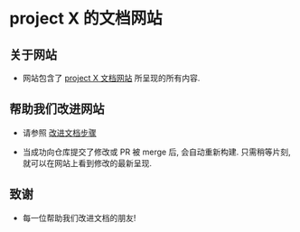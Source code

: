 # project X 的文档网站

## 关于网站

- 网站包含了 [project X 文档网站](https://xtls.github.io/) 所呈现的所有内容.

## 帮助我们改进网站

- 请参照 [改进文档步骤](https://xtls.github.io/document/document.html)

- 当成功向仓库提交了修改或 PR 被 merge 后, 会自动重新构建. 只需稍等片刻, 就可以在网站上看到修改的最新呈现.

## 致谢

- 每一位帮助我们改进文档的朋友!
